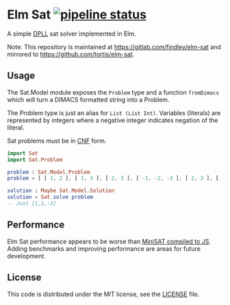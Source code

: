 # Elm Sat [![pipeline status](https://gitlab.com/findley/elm-sat/badges/master/pipeline.svg)](https://gitlab.com/findley/elm-sat/commits/master)
A simple [DPLL](https://en.wikipedia.org/wiki/DPLL_algorithm) sat solver implemented in Elm.

Note: This repository is maintained at https://gitlab.com/findley/elm-sat and mirrored to https://github.com/tortis/elm-sat.

## Usage
The Sat.Model module exposes the `Problem` type and a function `fromDimacs` which will turn a DIMACS formatted string into a Problem.

The Problem type is just an alias for `List (List Int)`. Variables (literals) are represented by integers where a negative integer indicates negation of the literal.

Sat problems must be in [CNF]() form. 

```Elm
import Sat
import Sat.Problem

problem : Sat.Model.Problem
problem = [ [ 1, 2 ], [ 1, 3 ], [ 2, 3 ], [ -1, -2, -3 ], [ 2, 3 ], [ -2, -3 ] ]

solution : Maybe Sat.Model.Solution
solution = Sat.solve problem
-- Just [1,2,-3]
```

## Performance
Elm Sat performance appears to be worse than [MiniSAT compiled to JS](https://jgalenson.github.io/research.js/demos/minisat.html). Adding benchmarks and improving performance are areas for future development.

## License
This code is distributed under the MIT license, see the [LICENSE](LICENSE) file.